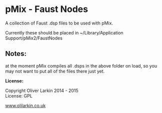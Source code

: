 # pMix - Faust Nodes

A collection of Faust .dsp files to be used with pMix. 

Currently these should be placed in ~/Library/Application Support/pMix2/FaustNodes

## Notes:

at the moment pMix compiles all .dsps in the above folder on load, so you may not want to put all of the files there just yet.


**License:**

  Copyright Oliver Larkin 2014 - 2015  
  License: GPL
  
  www.olilarkin.co.uk
